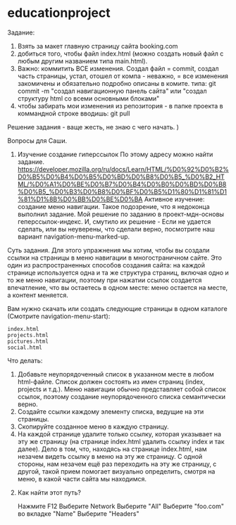 # educationproject

Задание:

1. Взять за макет главную страницу сайта booking.com 
2. добиться того, чтобы файл index.html (можно создать новый файл с любым другим названием типа main.html).
3. Важно: коммитить ВСЕ изменения. Создал файл = commit, создал часть страницы, устал, отошел от компа - неважно, = все изменения закомичены и обязательно подробно описаны в комите. типа: git commit -m "создал навигационную панель сайта" или "создал структуру html со всеми основными блоками" 
4. чтобы забирать мои изменения из репозитория - в папке проекта в коммандной строке вводишь: git pull 

Решение задания - ваще жесть, не знаю с чего начать. )

Вопросы для Саши. 
1) Изучение создание гиперссылок  По этому адресу можно найти задание. 
https://developer.mozilla.org/ru/docs/Learn/HTML/%D0%92%D0%B2%D0%B5%D0%B4%D0%B5%D0%BD%D0%B8%D0%B5_%D0%B2_HTML/%D0%A1%D0%BE%D0%B7%D0%B4%D0%B0%D0%BD%D0%B8%D0%B5_%D0%B3%D0%B8%D0%BF%D0%B5%D1%80%D1%81%D1%81%D1%8B%D0%BB%D0%BE%D0%BA
Активное изучение: создание меню навигации.
Такое подозрение, что я недоконца выполнил задание.
Мой решение по заданию в  проект-мдн-основы геперссылок-индекс.
И, смутило их решение - Если не удается сделать, или вы неуверены, что сделали верно, посмотрите наш вариант navigation-menu-marked-up.

Суть задания. 
Для этого упражнения мы хотим, чтобы вы создали ссылки на страницы в меню навигации в многостраничном сайте. Это один из распространенных способов создания сайта: на каждой странице используется одна и та же структура страниц, включая одно и то же меню навигации, поэтому при нажатии ссылок создается впечатление, что вы остаетесь в одном месте: меню остается на месте, а контент меняется.

Вам нужно скачать или создать следующие страницы в одном каталоге (Смотрите navigation-menu-start):

    index.html
    projects.html
    pictures.html
    social.html

Что делать:

1. Добавьте неупорядоченный список в указанном месте в любом html-файле. Список должен состоять из имен страниц (index, projects и т.д.). Меню навигации обычно представляет собой список ссылок, поэтому создание неупорядоченного списка семантически верно.
2. Создайте ссылки каждому элементу списка, ведущие на эти страницы.
3. Скопируйте созданное меню в каждую страницу.
4. На каждой странице удалите только ссылку, которая указывает на эту же страницу (на странице index.html удалить ссылку index и так далее). Дело в том, что, находясь на странице index.html, нам незачем видеть ссылку в меню на эту же страницу. С одной стороны, нам незачем ещё раз переходить на эту же страницу, с другой, такой прием помогает визуально определить, смотря на меню, в какой части сайта мы находимся.

2) Как найти этот путь?

    Нажмите F12
    Выберите Network
    Выберите "All"
    Выберите "foo.com" во вкладке "Name"
    Выберите "Headers"
